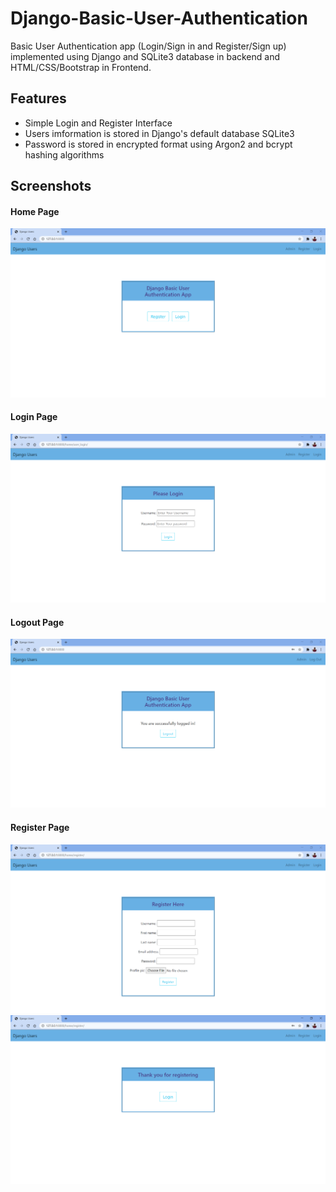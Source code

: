 # Django-Basic-User-Authentication
Basic User Authentication app (Login/Sign in and Register/Sign up) implemented using Django and SQLite3 database in backend and HTML/CSS/Bootstrap in Frontend.

## Features
<ul>
  <li>Simple Login and Register Interface</li>
  <li>Users imformation is stored in Django's default database SQLite3</li>
  <li>Password is stored in encrypted format using Argon2 and bcrypt hashing algorithms</li>
</ul>

## Screenshots
#### Home Page
![Farmers Market Finder Demo](Demo/Homepage.png)
#### Login Page
![Farmers Market Finder Demo](Demo/Login.png)
#### Logout Page
![Farmers Market Finder Demo](Demo/Logout.png)
#### Register Page
![Farmers Market Finder Demo](Demo/Register.png)
![Farmers Market Finder Demo](Demo/Register2.png)
